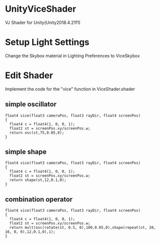 # UnityViceShader
VJ Shader for Unity(Unity2018.4.21f1)

# Setup Light Settings
Change the Skybox material in Lighting Preferences to ViceSkybox 

# Edit Shader
Implement the code for the "vice" function in ViceShader.shader

## simple oscillator
```
float4 vice(float3 cameraPos, float3 rayDir, float4 screenPos)
{
  float4 c = float4(1, 0, 0, 1);
  float2 st = screenPos.xy/screenPos.w;
  return osc(st,75,0.05,0);
}
```

## simple shape
```
float4 vice(float3 cameraPos, float3 rayDir, float4 screenPos)
{
  float4 c = float4(1, 0, 0, 1);
  float2 st = screenPos.xy/screenPos.w;
  return shape(st,12,0.1,0);
}
```
## combination operator
```
float4 vice(float3 cameraPos, float3 rayDir, float4 screenPos)
{
  float4 c = float4(1, 0, 0, 1);
  float2 st = screenPos.xy/screenPos.w;
  return mult(osc(rotate(st, 0.5, 0),100,0.05,0),shape(repeat(st, 20, 16, 0, 0),12,0.1,0),1);
}
```
